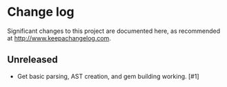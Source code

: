 # Change log
Significant changes to this project are documented here, as recommended at http://www.keepachangelog.com.

## Unreleased

- Get basic parsing, AST creation, and gem building working. [#1]